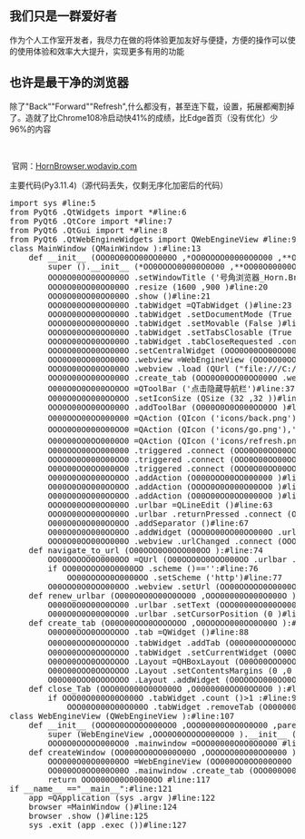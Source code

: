<h2>我们只是一群爱好者</h2>
<p class="txt">作为个人工作室开发者，我尽力在做的将体验更加友好与便捷，方便的操作可以使的使用体验和效率大大提升，实现更多有用的功能</p>
<h2>也许是最干净的浏览器</h2>
<div class="state">除了"Back""Forward""Refresh",什么都没有，甚至连下载，设置，拓展都阉割掉了。造就了比Chrome108冷启动快41%的成绩，比Edge首页（没有优化）少96%的内容</div>
<div class="state">&nbsp;</div>
<div class="state">
<p><img src="https://img2024.cnblogs.com/blog/2729601/202401/2729601-20240131195153968-1793768282.png" alt="" loading="lazy" /></p>
<p>&nbsp;官网：<a href="HornBrowser.wodavip.com" target="_blank">HornBrowser.wodavip.com</a></p>
<p>主要代码(Py3.11.4)（源代码丢失，仅剩无序化加密后的代码）</p>
<div class="cnblogs_Highlighter">
<pre class="brush:python;gutter:true;">import sys #line:5
from PyQt6 .QtWidgets import *#line:6
from PyQt6 .QtCore import *#line:7
from PyQt6 .QtGui import *#line:8
from PyQt6 .QtWebEngineWidgets import QWebEngineView #line:9
class MainWindow (QMainWindow ):#line:13
    def __init__ (OOO0O00OO00OO000O ,*OO0OOOO00000O0O00 ,**OO00O00000OO0O0O0 ):#line:15
        super ().__init__ (*OO0OOOO00000O0O00 ,**OO00O00000OO0O0O0 )#line:16
        OOO0O00OO00OO000O .setWindowTitle ('号角浏览器_Horn.Browser')#line:18
        OOO0O00OO00OO000O .resize (1600 ,900 )#line:20
        OOO0O00OO00OO000O .show ()#line:21
        OOO0O00OO00OO000O .tabWidget =QTabWidget ()#line:23
        OOO0O00OO00OO000O .tabWidget .setDocumentMode (True )#line:24
        OOO0O00OO00OO000O .tabWidget .setMovable (False )#line:25
        OOO0O00OO00OO000O .tabWidget .setTabsClosable (True )#line:26
        OOO0O00OO00OO000O .tabWidget .tabCloseRequested .connect (OOO0O00OO00OO000O .close_Tab )#line:27
        OOO0O00OO00OO000O .setCentralWidget (OOO0O00OO00OO000O .tabWidget )#line:28
        OOO0O00OO00OO000O .webview =WebEngineView (OOO0O00OO00OO000O )#line:31
        OOO0O00OO00OO000O .webview .load (QUrl ("file:///C:/Program%20Files/Horn.Browser/Stable.html"))#line:32
        OOO0O00OO00OO000O .create_tab (OOO0O00OO00OO000O .webview )#line:33
        O000O0O0O000OO0OO =QToolBar ('点击隐藏导航栏')#line:37
        O000O0O0O000OO0OO .setIconSize (QSize (32 ,32 ))#line:39
        OOO0O00OO00OO000O .addToolBar (O000O0O0O000OO0OO )#line:41
        O000OOO00OO000000 =QAction (QIcon ('icons/back.png'),'后退',OOO0O00OO00OO000O )#line:45
        OOOO0O0O000O00OO0 =QAction (QIcon ('icons/go.png'),'前进',OOO0O00OO00OO000O )#line:46
        O00O00OO0OO0000O0 =QAction (QIcon ('icons/refresh.png'),'刷新',OOO0O00OO00OO000O )#line:48
        O000OOO00OO000000 .triggered .connect (OOO0O00OO00OO000O .webview .back )#line:51
        OOOO0O0O000O00OO0 .triggered .connect (OOO0O00OO00OO000O .webview .forward )#line:52
        O00O00OO0OO0000O0 .triggered .connect (OOO0O00OO00OO000O .webview .reload )#line:54
        O000O0O0O000OO0OO .addAction (O000OOO00OO000000 )#line:57
        O000O0O0O000OO0OO .addAction (OOOO0O0O000O00OO0 )#line:58
        O000O0O0O000OO0OO .addAction (O00O00OO0OO0000O0 )#line:60
        OOO0O00OO00OO000O .urlbar =QLineEdit ()#line:63
        OOO0O00OO00OO000O .urlbar .returnPressed .connect (OOO0O00OO00OO000O .navigate_to_url )#line:65
        O000O0O0O000OO0OO .addSeparator ()#line:67
        O000O0O0O000OO0OO .addWidget (OOO0O00OO00OO000O .urlbar )#line:68
        OOO0O00OO00OO000O .webview .urlChanged .connect (OOO0O00OO00OO000O .renew_urlbar )#line:71
    def navigate_to_url (O00OOO0O0OOO000OO ):#line:74
        OO00OOOOO0O0000OO =QUrl (O00OOO0O0OOO000OO .urlbar .text ())#line:75
        if OO00OOOOO0O0000OO .scheme ()=='':#line:76
            OO00OOOOO0O0000OO .setScheme ('http')#line:77
        O00OOO0O0OOO000OO .webview .setUrl (OO00OOOOO0O0000OO )#line:78
    def renew_urlbar (O000O0O0O00O0OO00 ,OOO00000O000O000O ):#line:81
        O000O0O0O00O0OO00 .urlbar .setText (OOO00000O000O000O .toString ())#line:83
        O000O0O0O00O0OO00 .urlbar .setCursorPosition (0 )#line:84
    def create_tab (O00O00OOO0OOOOOOO ,O0OOOOO000OO0O00O ):#line:87
        O00O00OOO0OOOOOOO .tab =QWidget ()#line:88
        O00O00OOO0OOOOOOO .tabWidget .addTab (O00O00OOO0OOOOOOO .tab ,"标签页")#line:89
        O00O00OOO0OOOOOOO .tabWidget .setCurrentWidget (O00O00OOO0OOOOOOO .tab )#line:90
        O00O00OOO0OOOOOOO .Layout =QHBoxLayout (O00O00OOO0OOOOOOO .tab )#line:93
        O00O00OOO0OOOOOOO .Layout .setContentsMargins (0 ,0 ,0 ,0 )#line:94
        O00O00OOO0OOOOOOO .Layout .addWidget (O0OOOOO000OO0O00O )#line:95
    def close_Tab (OOO00O000O00O000O ,O0000000OO00OO0O0 ):#line:98
        if OOO00O000O00O000O .tabWidget .count ()&gt;1 :#line:99
            OOO00O000O00O000O .tabWidget .removeTab (O0000000OO00OO0O0 )#line:100
class WebEngineView (QWebEngineView ):#line:107
    def __init__ (OOO0O0OOOOO000OO0 ,OOO00000O0O0O0O00 ,parent =None ):#line:109
        super (WebEngineView ,OOO0O0OOOOO000OO0 ).__init__ (parent )#line:110
        OOO0O0OOOOO000OO0 .mainwindow =OOO00000O0O0O0O00 #line:111
    def createWindow (OO000OO0OO000O00O ,OOOOOO00O00OO0000 ):#line:114
        OOO000O00O00000OO =WebEngineView (OO000OO0OO000O00O .mainwindow )#line:115
        OO000OO0OO000O00O .mainwindow .create_tab (OOO000O00O00000OO )#line:116
        return OOO000O00O00000OO #line:117
if __name__ =="__main__":#line:121
    app =QApplication (sys .argv )#line:122
    browser =MainWindow ()#line:124
    browser .show ()#line:125
    sys .exit (app .exec ())#line:127
</pre>
</div>
<p>　　</p>
</div>
